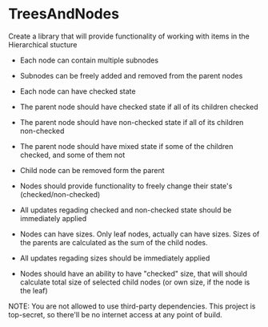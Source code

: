 # TreesAndNodes

Create a library that will provide functionality of working with items in the Hierarchical stucture

- Each node can contain multiple subnodes
- Subnodes can be freely added and removed from the parent nodes
- Each node can have checked state
- The parent node should have checked state if all of its children checked
- The parent node should have non-checked state if all of its children non-checked
- The parent node should have mixed state if some of the children checked, and some of them not
- Child node can be removed form the parent
- Nodes should provide functionality to freely change their state's (checked/non-checked)
- All updates regading checked and non-checked state should be immediately applied


- Nodes can have sizes. Only leaf nodes, actually can have sizes. Sizes of the parents are calculated as
the sum of the child nodes.

- All updates regading sizes should be immediately applied

- Nodes should have an ability to have "checked" size, that will should calculate total size of selected child nodes (or own size, if the node is the leaf)


NOTE: You are not allowed to use third-party dependencies. This project is top-secret, so there'll be no internet access at any point of build.
